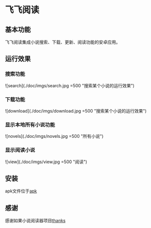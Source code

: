 # 飞飞阅读

##  基本功能

飞飞阅读集成小说搜索、下载、更新、阅读功能的安卓应用。

## 运行效果

### 搜索功能
![search](./doc/imgs/search.jpg =500 "搜索某个小说的运行效果")

### 下载功能
![download](./doc/imgs/download.jpg =500 "搜索某个小说的运行效果")

### 显示本地所有小说功能
![novels](./doc/imgs/novels.jpg =500 "所有小说")

### 显示阅读小说
![view](./doc/imgs/view.jpg =500 "阅读")

## 安装
apk文件位于[apk](./app/app-release.apk "apk文件")

## 感谢
感谢如果小说阅读器项目[thanks](https://github.com/PeachBlossom/treader "如风小说")
